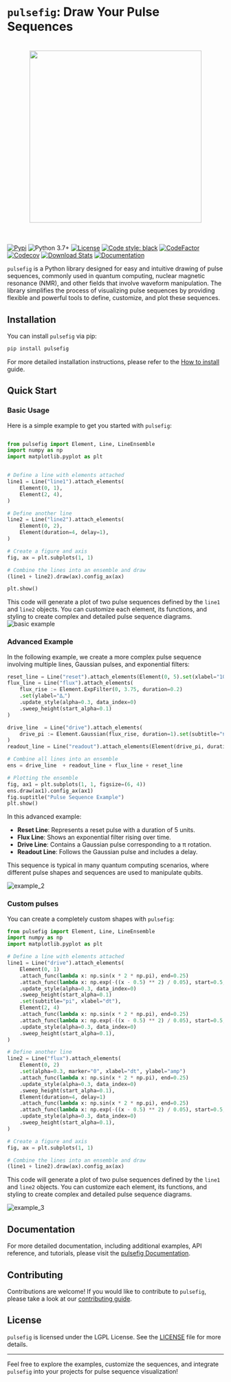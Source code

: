 # `pulsefig`: Draw Your Pulse Sequences

<h1 align="center">
<img src="docs/images/pulsefig-logo.png" width="400">
</h1><br>

[![Pypi](https://img.shields.io/pypi/v/pulsefig.svg)](https://pypi.org/project/pulsefig/)
![Python 3.7+](https://img.shields.io/badge/python-3.7%2B-blue)
[![License](https://img.shields.io/badge/license-LGPL-green)](./LICENSE)
[![Code style: black](https://img.shields.io/badge/code%20style-black-000000.svg)](https://github.com/psf/black)
[![CodeFactor](https://www.codefactor.io/repository/github/kyrylo-gr/pulsefig/badge/main)](https://www.codefactor.io/repository/github/kyrylo-gr/pulsefig/overview/main)
[![Codecov](https://codecov.io/gh/kyrylo-gr/pulsefig/graph/badge.svg?token=5U0FU9XNID)](https://codecov.io/gh/kyrylo-gr/pulsefig)
[![Download Stats](https://img.shields.io/pypi/dm/pulsefig)](https://pypistats.org/packages/pulsefig)
[![Documentation](https://img.shields.io/badge/docs-blue)](https://kyrylo-gr.github.io/pulsefig/)

`pulsefig` is a Python library designed for easy and intuitive drawing of pulse sequences, commonly used in quantum computing, nuclear magnetic resonance (NMR), and other fields that involve waveform manipulation. The library simplifies the process of visualizing pulse sequences by providing flexible and powerful tools to define, customize, and plot these sequences.

## Installation

You can install `pulsefig` via pip:

```bash
pip install pulsefig
```

For more detailed installation instructions, please refer to the [How to install](starting_guide/install.md) guide.

## Quick Start

### Basic Usage

Here is a simple example to get you started with `pulsefig`:

```python

from pulsefig import Element, Line, LineEnsemble
import numpy as np
import matplotlib.pyplot as plt


# Define a line with elements attached
line1 = Line("line1").attach_elements(
    Element(0, 1),
    Element(2, 4),
)

# Define another line
line2 = Line("line2").attach_elements(
    Element(0, 2),
    Element(duration=4, delay=1),
)

# Create a figure and axis
fig, ax = plt.subplots(1, 1)

# Combine the lines into an ensemble and draw
(line1 + line2).draw(ax).config_ax(ax)

plt.show()
```

This code will generate a plot of two pulse sequences defined by the `line1` and `line2` objects. You can customize each element, its functions, and styling to create complex and detailed pulse sequence diagrams.
![basic example](docs/images/example_1.png)

### Advanced Example

In the following example, we create a more complex pulse sequence involving multiple lines, Gaussian pulses, and exponential filters:

```python
reset_line = Line("reset").attach_elements(Element(0, 5).set(xlabel="10μs"))
flux_line = Line("flux").attach_elements(
    flux_rise := Element.ExpFilter(0, 3.75, duration=0.2)
    .set(ylabel="Δᵩ")
    .update_style(alpha=0.3, data_index=0)
    .sweep_height(start_alpha=0.1)
)

drive_line  = Line("drive").attach_elements(
    drive_pi := Element.Gaussian(flux_rise, duration=1).set(subtitle="π")
)
readout_line = Line("readout").attach_elements(Element(drive_pi, duration=1, delay=0.5))

# Combine all lines into an ensemble
ens = drive_line  + readout_line + flux_line + reset_line

# Plotting the ensemble
fig, ax1 = plt.subplots(1, 1, figsize=(6, 4))
ens.draw(ax1).config_ax(ax1)
fig.suptitle("Pulse Sequence Example")
plt.show()
```

In this advanced example:

- **Reset Line**: Represents a reset pulse with a duration of 5 units.
- **Flux Line**: Shows an exponential filter rising over time.
- **Drive Line**: Contains a Gaussian pulse corresponding to a π rotation.
- **Readout Line**: Follows the Gaussian pulse and includes a delay.

This sequence is typical in many quantum computing scenarios, where different pulse shapes and sequences are used to manipulate qubits.

![example_2](docs/images/example_2.png)

### Custom pulses

You can create a completely custom shapes with `pulsefig`:

```python
from pulsefig import Element, Line, LineEnsemble
import numpy as np
import matplotlib.pyplot as plt

# Define a line with elements attached
line1 = Line("drive").attach_elements(
    Element(0, 1)
    .attach_func(lambda x: np.sin(x * 2 * np.pi), end=0.25)
    .attach_func(lambda x: np.exp(-((x - 0.5) ** 2) / 0.05), start=0.5, end=1)
    .update_style(alpha=0.3, data_index=0)
    .sweep_height(start_alpha=0.1)
    .set(subtitle="pi", xlabel="dt"),
    Element(2, 4)
    .attach_func(lambda x: np.sin(x * 2 * np.pi), end=0.25)
    .attach_func(lambda x: np.exp(-((x - 0.5) ** 2) / 0.05), start=0.5, end=1)
    .update_style(alpha=0.3, data_index=0)
    .sweep_height(start_alpha=0.1),
)

# Define another line
line2 = Line("flux").attach_elements(
    Element(0, 2)
    .set(alpha=0.3, marker="0", xlabel="dt", ylabel="amp")
    .attach_func(lambda x: np.sin(x * 2 * np.pi), end=0.25)
    .update_style(alpha=0.3, data_index=0)
    .sweep_height(start_alpha=0.1),
    Element(duration=4, delay=1)
    .attach_func(lambda x: np.sin(x * 2 * np.pi), end=0.25)
    .attach_func(lambda x: np.exp(-((x - 0.5) ** 2) / 0.05), start=0.5, end=1)
    .update_style(alpha=0.3, data_index=0)
    .sweep_height(start_alpha=0.1),
)

# Create a figure and axis
fig, ax = plt.subplots(1, 1)

# Combine the lines into an ensemble and draw
(line1 + line2).draw(ax).config_ax(ax)
```

This code will generate a plot of two pulse sequences defined by the `line1` and `line2` objects. You can customize each element, its functions, and styling to create complex and detailed pulse sequence diagrams.

![example_3](docs/images/example_3.png)

## Documentation

For more detailed documentation, including additional examples, API reference, and tutorials, please visit the [pulsefig Documentation](https://kyrylo-gr.github.io/pulsefig/).

## Contributing

Contributions are welcome! If you would like to contribute to `pulsefig`, please take a look at our [contributing guide](CONTRIBUTING.md).

## License

`pulsefig` is licensed under the LGPL License. See the [LICENSE](./LICENSE) file for more details.

---

Feel free to explore the examples, customize the sequences, and integrate `pulsefig` into your projects for pulse sequence visualization!
